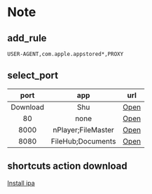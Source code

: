 # Note

## add_rule
`USER-AGENT,com.apple.appstored*,PROXY`

## select_port

|port|app|url|
|:-:|:-:|:-:|
|Download|Shu|[Open](itms-services://?action=download-manifest&url=https://raw.githubusercontent.com/Brywmzl/ipa/master/xml/download.xml)|
|80|none|[Open](itms-services://?action=download-manifest&url=https://raw.githubusercontent.com/Brywmzl/ipa/master/xml/80.xml)|
|8000|nPlayer;FileMaster|[Open](itms-services://?action=download-manifest&url=https://raw.githubusercontent.com/Brywmzl/ipa/master/xml/8000.xml)|
|8080|FileHub;Documents|[Open](itms-services://?action=download-manifest&url=https://raw.githubusercontent.com/Brywmzl/ipa/master/xml/8080.xml)|

## shortcuts action download
[Install ipa](https://www.icloud.com/shortcuts/cf4df6440fe846eb80da7b5b1c752895)
